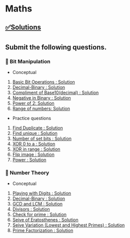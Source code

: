 # Maths

## [✅Solutions]()

#

##  Submit the following questions.


### 🔰 Bit Manipulation

- Conceptual
1. [Basic Bit Operations : ]()
[Solution]()
2. [Decimal-Binary : ]()
[Solution]()
3. [Compliment of Base10(decimal) : ]()
[Solution]()
4. [Negative in Binary : ]()
[Solution]()
5. [Power of 2: ]()
[Solution]()
6. [Range of numbers: ]()
[Solution]()

- Practice questions
1. [Find Duplicate : ]()
[Solution]()
2. [Find unique : ]()
[Solution]()
3. [Number of set bits : ]()
[Solution]()
4. [XOR 0 to a : ]()
[Solution]()
5. [XOR in range : ]()
[Solution]()
6. [Flip image : ]()
[Solution]()
7. [Power : ]()
[Solution]()

### 🔰 Number Theory

- Conceptual
1. [Playing with Digits : ]()
[Solution]()
2. [Decimal-Binary : ]()
[Solution]()
3. [GCD and LCM : ]()
[Solution]()
4. [Divisors : ]()
[Solution]()
5. [Check for prime : ]()
[Solution]()
6. [Seive of Eratosthenes : ]()
[Solution]()
7. [Seive Variation (Lowest and Highest Primes) : ]()
[Solution]()
8. [Prime Factorization : ]()
[Solution]()



